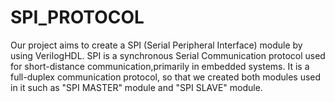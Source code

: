 # SPI_PROTOCOL
Our project aims to create a SPI (Serial Peripheral Interface) module by using VerilogHDL. SPI is a synchronous Serial Communication protocol used for short-distance communication,primarily in embedded systems. It is a full-duplex communication protocol, so that we created both modules used in it such as "SPI MASTER" module and "SPI SLAVE" module.
